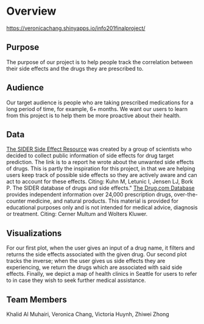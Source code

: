 # Overview
https://veronicachang.shinyapps.io/info201finalproject/
## Purpose
The purpose of our project is to help people track the correlation between their side effects and the drugs they are prescribed to.
## Audience
Our target audience is people who are taking prescribed medications for a long period of time, for example, 6+ months. We want our users to learn from this project is to help them be more proactive about their health.
## Data
[The SIDER Side Effect Resource](http://sideeffects.embl.de/download/) was created by a group of scientists who decided to collect public information of side effects for drug target prediction. The link is to a report he wrote about the unwanted side effects of drugs. This is partly the inspiration for this project, in that we are helping users keep track of possible side effects so they are actively aware and can act to account for these effects.
Citing: Kuhn M, Letunic I, Jensen LJ, Bork P. The SIDER database of drugs and side effects."
[The Drug.com Database](https://www.drugs.com/sfx/) provides independent information over 24,000 prescription drugs, over-the-counter medicine, and natural products. This material is provided for educational purposes only and is not intended for medical advice, diagnosis or treatment.
Citing: Cerner Multum and Wolters Kluwer.
## Visualizations
For our first plot, when the user gives an input of a drug name, it filters and returns the side effects associated with the given drug.
Our second plot tracks the inverse; when the user gives us side effects they are experiencing, we return the drugs which are associated with said side effects.
Finally, we depict a map of health clinics in Seattle for users to refer to in case they wish to seek further medical assistance.
## Team  Members
Khalid Al Muhairi, Veronica Chang, Victoria Huynh, Zhiwei Zhong
